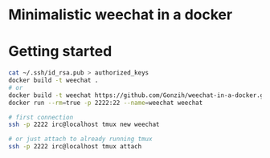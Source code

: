 # Minimalistic weechat in a docker

# Getting started

```bash
cat ~/.ssh/id_rsa.pub > authorized_keys
docker build -t weechat .
# or
docker build -t weechat https://github.com/Gonzih/weechat-in-a-docker.git
docker run --rm=true -p 2222:22 --name=weechat weechat

# first connection
ssh -p 2222 irc@localhost tmux new weechat

# or just attach to already running tmux
ssh -p 2222 irc@localhost tmux attach
```
